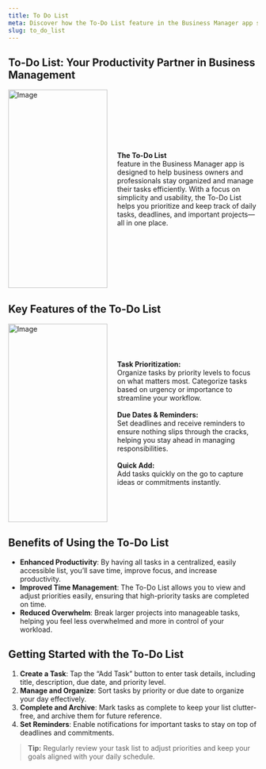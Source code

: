 ```yaml
---
title: To Do List
meta: Discover how the To-Do List feature in the Business Manager app streamlines task management, boosts productivity, and keeps you organized.
slug: to_do_list
---
```


## To-Do List: Your Productivity Partner in Business Management

<p style="display: flex; justify-content: center; align-items: center; gap: 20px;">
 <img alt="Image" src="https://github.com/user-attachments/assets/d017d347-8216-46b0-a3be-b4b7e33b8b5c"  width="200" height="400"/>
  <span style="display: flex; flex-direction: column; max-width: 400px;">
<strong>The To-Do List</strong>feature in the Business Manager app is designed to help business owners and professionals stay organized and manage their tasks efficiently. With a focus on simplicity and usability, the To-Do List helps you prioritize and keep track of daily tasks, deadlines, and important projects—all in one place.
  </span>
</p>

## Key Features of the To-Do List

<p style="display: flex; justify-content: center; align-items: center; gap: 20px;">
  
  <img alt="Image" src="https://github.com/user-attachments/assets/0f0c6843-7480-4fcc-8337-7946996edcd9" width="200" height="400"/>
  
  <span style="display: flex; flex-direction: column; max-width: 400px;">
    <strong>Task Prioritization:</strong> Organize tasks by priority levels to focus on what matters most. Categorize tasks based on urgency or importance to streamline your workflow. <br><br>
    <strong>Due Dates & Reminders:</strong> Set deadlines and receive reminders to ensure nothing slips through the cracks, helping you stay ahead in managing responsibilities.<br><br> 
    <strong>Quick Add:</strong> Add tasks quickly on the go to capture ideas or commitments instantly.
  </span>
</p>

## Benefits of Using the To-Do List

- **Enhanced Productivity**: By having all tasks in a centralized, easily accessible list, you’ll save time, improve focus, and increase productivity.
- **Improved Time Management**: The To-Do List allows you to view and adjust priorities easily, ensuring that high-priority tasks are completed on time.
- **Reduced Overwhelm**: Break larger projects into manageable tasks, helping you feel less overwhelmed and more in control of your workload.

## Getting Started with the To-Do List

1. **Create a Task**: Tap the “Add Task” button to enter task details, including title, description, due date, and priority level.
2. **Manage and Organize**: Sort tasks by priority or due date to organize your day effectively.
3. **Complete and Archive**: Mark tasks as complete to keep your list clutter-free, and archive them for future reference.
4. **Set Reminders**: Enable notifications for important tasks to stay on top of deadlines and commitments.

> **Tip:** Regularly review your task list to adjust priorities and keep your goals aligned with your daily schedule.

